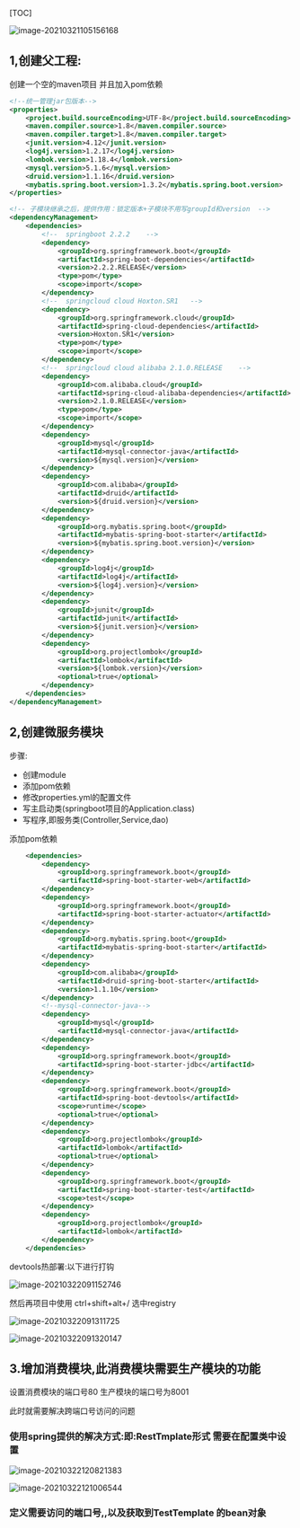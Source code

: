 [TOC]

![image-20210321105156168](https://github.com/kongbaizz/StudyOther/blob/master/1.SpringCloud%E5%AD%A6%E4%B9%A0/1.%E5%9F%BA%E7%A1%80%E7%9F%A5%E8%AF%86%E6%A6%82%E5%BF%B5/1.springcloud%E5%9F%BA%E7%A1%80.assets/image-20210321105156168.png)

## 1,创建父工程:

创建一个空的maven项目  并且加入pom依赖

```xml
<!--统一管理jar包版本-->
<properties>
    <project.build.sourceEncoding>UTF-8</project.build.sourceEncoding>
    <maven.compiler.source>1.8</maven.compiler.source>
    <maven.compiler.target>1.8</maven.compiler.target>
    <junit.version>4.12</junit.version>
    <log4j.version>1.2.17</log4j.version>
    <lombok.version>1.18.4</lombok.version>
    <mysql.version>5.1.6</mysql.version>
    <druid.version>1.1.16</druid.version>
    <mybatis.spring.boot.version>1.3.2</mybatis.spring.boot.version>
</properties>

<!-- 子模块继承之后，提供作用：锁定版本+子模块不用写groupId和version  -->
<dependencyManagement>
    <dependencies>
        <!--  springboot 2.2.2    -->
        <dependency>
            <groupId>org.springframework.boot</groupId>
            <artifactId>spring-boot-dependencies</artifactId>
            <version>2.2.2.RELEASE</version>
            <type>pom</type>
            <scope>import</scope>
        </dependency>
        <!--  springcloud cloud Hoxton.SR1   -->
        <dependency>
            <groupId>org.springframework.cloud</groupId>
            <artifactId>spring-cloud-dependencies</artifactId>
            <version>Hoxton.SR1</version>
            <type>pom</type>
            <scope>import</scope>
        </dependency>
        <!--  springcloud cloud alibaba 2.1.0.RELEASE    -->
        <dependency>
            <groupId>com.alibaba.cloud</groupId>
            <artifactId>spring-cloud-alibaba-dependencies</artifactId>
            <version>2.1.0.RELEASE</version>
            <type>pom</type>
            <scope>import</scope>
        </dependency>
        <dependency>
            <groupId>mysql</groupId>
            <artifactId>mysql-connector-java</artifactId>
            <version>${mysql.version}</version>
        </dependency>
        <dependency>
            <groupId>com.alibaba</groupId>
            <artifactId>druid</artifactId>
            <version>${druid.version}</version>
        </dependency>
        <dependency>
            <groupId>org.mybatis.spring.boot</groupId>
            <artifactId>mybatis-spring-boot-starter</artifactId>
            <version>${mybatis.spring.boot.version}</version>
        </dependency>
        <dependency>
            <groupId>log4j</groupId>
            <artifactId>log4j</artifactId>
            <version>${log4j.version}</version>
        </dependency>
        <dependency>
            <groupId>junit</groupId>
            <artifactId>junit</artifactId>
            <version>${junit.version}</version>
        </dependency>
        <dependency>
            <groupId>org.projectlombok</groupId>
            <artifactId>lombok</artifactId>
            <version>${lombok.version}</version>
            <optional>true</optional>
        </dependency>
    </dependencies>
</dependencyManagement>
```

## 2,创建微服务模块

步骤:

- 创建module
- 添加pom依赖
- 修改properties.yml的配置文件
- 写主启动类(springboot项目的Application.class)
- 写程序,即服务类(Controller,Service,dao)

添加pom依赖

```xml
    <dependencies>
        <dependency>
            <groupId>org.springframework.boot</groupId>
            <artifactId>spring-boot-starter-web</artifactId>
        </dependency>
        <dependency>
            <groupId>org.springframework.boot</groupId>
            <artifactId>spring-boot-starter-actuator</artifactId>
        </dependency>
        <dependency>
            <groupId>org.mybatis.spring.boot</groupId>
            <artifactId>mybatis-spring-boot-starter</artifactId>
        </dependency>
        <dependency>
            <groupId>com.alibaba</groupId>
            <artifactId>druid-spring-boot-starter</artifactId>
            <version>1.1.10</version>
        </dependency>
        <!--mysql-connector-java-->
        <dependency>
            <groupId>mysql</groupId>
            <artifactId>mysql-connector-java</artifactId>
        </dependency>
        <dependency>
            <groupId>org.springframework.boot</groupId>
            <artifactId>spring-boot-starter-jdbc</artifactId>
        </dependency>
        <dependency>
            <groupId>org.springframework.boot</groupId>
            <artifactId>spring-boot-devtools</artifactId>
            <scope>runtime</scope>
            <optional>true</optional>
        </dependency>
        <dependency>
            <groupId>org.projectlombok</groupId>
            <artifactId>lombok</artifactId>
            <optional>true</optional>
        </dependency>
        <dependency>
            <groupId>org.springframework.boot</groupId>
            <artifactId>spring-boot-starter-test</artifactId>
            <scope>test</scope>
        </dependency>
        <dependency>
            <groupId>org.projectlombok</groupId>
            <artifactId>lombok</artifactId>
        </dependency>
    </dependencies>
```



devtools热部署:以下进行打钩

![image-20210322091152746](C:\Users\Administrator.MACHENI-KA32LTP\AppData\Roaming\Typora\typora-user-images\image-20210322091152746.png)

然后再项目中使用 ctrl+shift+alt+/ 选中registry

![image-20210322091311725](C:\Users\Administrator.MACHENI-KA32LTP\AppData\Roaming\Typora\typora-user-images\image-20210322091311725.png)

![image-20210322091320147](C:\Users\Administrator.MACHENI-KA32LTP\AppData\Roaming\Typora\typora-user-images\image-20210322091320147.png)



## 3.增加消费模块,此消费模块需要生产模块的功能

设置消费模块的端口号80  生产模块的端口号为8001

此时就需要解决跨端口号访问的问题

### 使用spring提供的解决方式:即:RestTmplate形式 需要在配置类中设置

![image-20210322120821383](C:\Users\Administrator.MACHENI-KA32LTP\AppData\Roaming\Typora\typora-user-images\image-20210322120821383.png)

![image-20210322121006544](C:\Users\Administrator.MACHENI-KA32LTP\AppData\Roaming\Typora\typora-user-images\image-20210322121006544.png)

### 定义需要访问的端口号,,以及获取到TestTemplate 的bean对象



